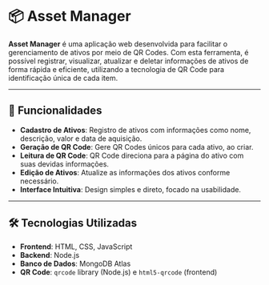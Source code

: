 # 📦 Asset Manager

**Asset Manager** é uma aplicação web desenvolvida para facilitar o gerenciamento de ativos por meio de QR Codes. Com esta ferramenta, é possível registrar, visualizar, atualizar e deletar informações de ativos de forma rápida e eficiente, utilizando a tecnologia de QR Code para identificação única de cada item.

---

## 🚀 Funcionalidades

- **Cadastro de Ativos**: Registro de ativos com informações como nome, descrição, valor e data de aquisição.
- **Geração de QR Code**: Gere QR Codes únicos para cada ativo, ao criar.
- **Leitura de QR Code**: QR Code direciona para a página do ativo com suas devidas informações.
- **Edição de Ativos**: Atualize as informações dos ativos conforme necessário.
- **Interface Intuitiva**: Design simples e direto, focado na usabilidade.

---

## 🛠 Tecnologias Utilizadas

- **Frontend**: HTML, CSS, JavaScript
- **Backend**: Node.js
- **Banco de Dados**: MongoDB Atlas
- **QR Code**: `qrcode` library (Node.js) e `html5-qrcode` (frontend)
